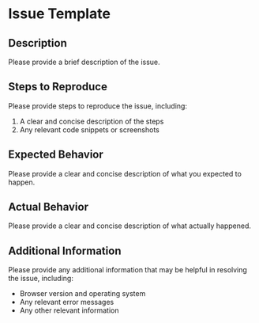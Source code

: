 # Issue Template

## Description

Please provide a brief description of the issue.

## Steps to Reproduce

Please provide steps to reproduce the issue, including:

1. A clear and concise description of the steps
2. Any relevant code snippets or screenshots

## Expected Behavior

Please provide a clear and concise description of what you expected to happen.

## Actual Behavior

Please provide a clear and concise description of what actually happened.

## Additional Information

Please provide any additional information that may be helpful in resolving the issue, including:

- Browser version and operating system
- Any relevant error messages
- Any other relevant information
